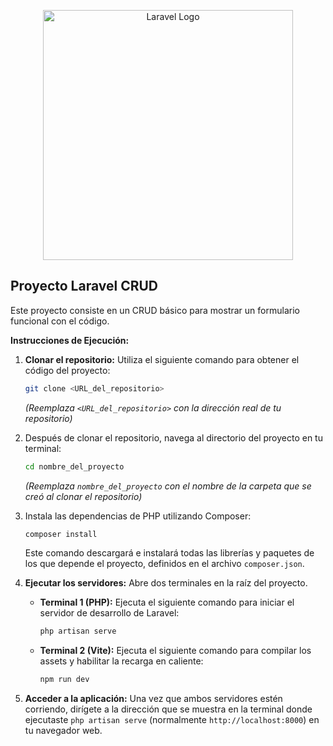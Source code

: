 <p align="center">
  <a href="https://laravel.com" target="_blank">
    <img src="https://raw.githubusercontent.com/laravel/art/master/logo-lockup/5%20SVG/2%20CMYK/1%20Full%20Color/laravel-logolockup-cmyk-red.svg" width="400" alt="Laravel Logo">
  </a>
</p>

## Proyecto Laravel CRUD

Este proyecto consiste en un CRUD básico para mostrar un formulario funcional con el código.

**Instrucciones de Ejecución:**

1.  **Clonar el repositorio:** Utiliza el siguiente comando para obtener el código del proyecto:
    ```bash
    git clone <URL_del_repositorio>
    ```
    *(Reemplaza `<URL_del_repositorio>` con la dirección real de tu repositorio)*

2.  Después de clonar el repositorio, navega al directorio del proyecto en tu terminal:
    ```bash
    cd nombre_del_proyecto
    ```
    *(Reemplaza `nombre_del_proyecto` con el nombre de la carpeta que se creó al clonar el repositorio)*

3.  Instala las dependencias de PHP utilizando Composer:
    ```bash
    composer install
    ```
    Este comando descargará e instalará todas las librerías y paquetes de los que depende el proyecto, definidos en el archivo `composer.json`.

4.  **Ejecutar los servidores:** Abre dos terminales en la raíz del proyecto.
    * **Terminal 1 (PHP):** Ejecuta el siguiente comando para iniciar el servidor de desarrollo de Laravel:
        ```bash
        php artisan serve
        ```
    * **Terminal 2 (Vite):** Ejecuta el siguiente comando para compilar los assets y habilitar la recarga en caliente:
        ```bash
        npm run dev
        ```

5.  **Acceder a la aplicación:** Una vez que ambos servidores estén corriendo, dirígete a la dirección que se muestra en la terminal donde ejecutaste `php artisan serve` (normalmente `http://localhost:8000`) en tu navegador web.

